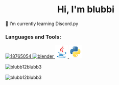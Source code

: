 <h1 align="center">Hi, I'm blubbi</h1>
🌱 I’m currently learning Discord.py

<h3 align="left">Languages and Tools:</h3>
<p align="left"> 
<a href="https://stackoverflow.com/users/18765054" target="blank"><img src="https://raw.githubusercontent.com/rahuldkjain/github-profile-readme-generator/master/src/images/icons/Social/stack-overflow.svg" alt="18765054" height="30" width="40" /> </a> 
<a href="https://www.blender.org/" target="_blank" rel="noreferrer"> <img src="https://download.blender.org/branding/community/blender_community_badge_white.svg" alt="blender" width="40" height="40"/> </a> 
<a href="https://www.java.com" target="_blank" rel="noreferrer"> <img src="https://raw.githubusercontent.com/devicons/devicon/master/icons/java/java-original.svg" alt="java" width="40" height="40"/> </a> 
<a href="https://www.python.org" target="_blank" rel="noreferrer"> <img src="https://raw.githubusercontent.com/devicons/devicon/master/icons/python/python-original.svg" alt="python" width="40" height="40"/> </a> 
</p>

<p><img align="center" src="https://github-readme-stats.vercel.app/api/top-langs?username=blubb12blubb3&show_icons=true&locale=en&layout=compact" alt="blubb12blubb3" /></p>

<p><img align="center" src="https://github-readme-streak-stats.herokuapp.com/?user=blubb12blubb3&" alt="blubb12blubb3" /></p>
